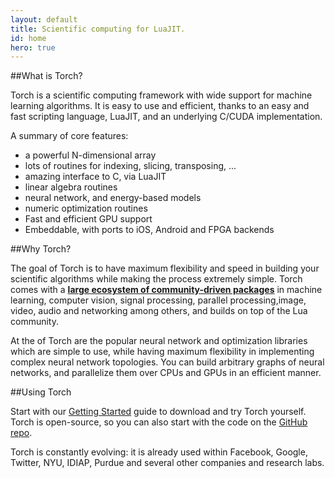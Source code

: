 ```yaml
---
layout: default
title: Scientific computing for LuaJIT.
id: home
hero: true
---
```


##What is Torch?

Torch is a scientific computing framework with wide support for machine learning algorithms. 
It is easy to use and efficient, thanks to an easy and fast scripting language, LuaJIT, and an underlying C/CUDA implementation.

A summary of core features: 
* a powerful N-dimensional array
* lots of routines for indexing, slicing, transposing, ...
* amazing interface to C, via LuaJIT
* linear algebra routines
* neural network, and energy-based models
* numeric optimization routines
* Fast and efficient GPU support
* Embeddable, with ports to iOS, Android and FPGA backends


##Why Torch?

The goal of Torch is to have maximum flexibility and speed in building your scientific algorithms while making the process extremely simple. Torch comes with a <strong><a href="https://github.com/torch/torch7/wiki/Cheatsheet">large ecosystem of community-driven packages</a></strong> in machine learning, computer vision, signal processing, parallel processing,image, video, audio and networking among others, and builds on top of the Lua community.

At the of Torch are the popular neural network and optimization libraries which are simple to use, while having maximum flexibility in implementing complex neural network topologies. You can build arbitrary graphs of neural networks, and parallelize them over CPUs and GPUs in an efficient manner.


##Using Torch

Start with our <a href="/docs/getting-started.html">Getting Started</a> guide to download and try Torch yourself. Torch is open-source, so you can also start with the code on the <a href="https://github.com/torch/torch7">GitHub repo</a>.

Torch is constantly evolving: it is already used within Facebook, Google, Twitter, NYU, IDIAP, Purdue and several other companies and research labs.
